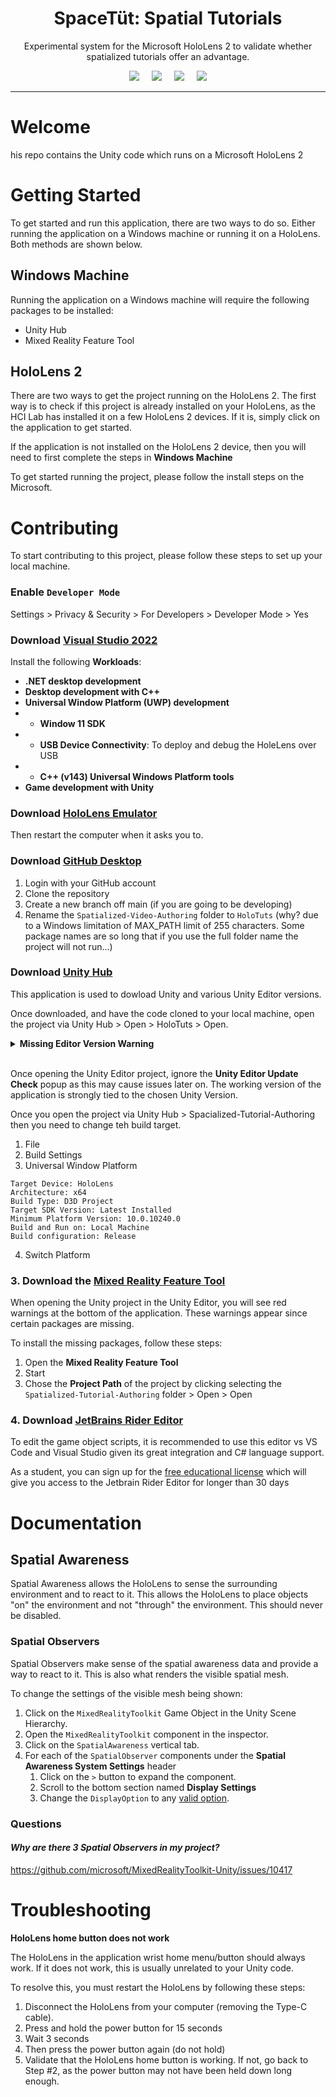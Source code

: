 <div align="center">
   <h1>SpaceTüt: Spatial Tutorials</h1>

   <p>Experimental system for the Microsoft HoloLens 2 to validate whether spatialized tutorials offer an advantage.</p>

   <div>
      <img src="https://img.shields.io/badge/HoloLens%202-0078D4?style=for-the-badge&logo=microsoft&logoColor=white" />
      &nbsp;&nbsp;&nbsp;
      <img src="https://img.shields.io/badge/MRTK%202-0078D4?style=for-the-badge&logo=microsoft&logoColor=white" />
      &nbsp;&nbsp;&nbsp;
      <img src="https://img.shields.io/badge/unity-%23000000.svg?style=for-the-badge&logo=unity&logoColor=white" />
      &nbsp;&nbsp;&nbsp; 
      <img src="https://img.shields.io/badge/c%23-%23239120.svg?style=for-the-badge&logo=c-sharp&logoColor=white" />
   </div>
</div>

---

# Welcome

his repo contains the Unity 
code which runs on a Microsoft HoloLens 2

# Getting Started

To get started and run this application, there are two ways to do so. Either
running the application on a Windows machine or running it on a HoloLens. Both
methods are shown below.

## Windows Machine

Running the application on a Windows machine will require the following packages
to be installed:

- Unity Hub
- Mixed Reality Feature Tool

## HoloLens 2

There are two ways to get the project running on the HoloLens 2. The 
first way is to check if this project is already installed on your HoloLens, as
the HCI Lab has installed it on a few HoloLens 2 devices. If it is, simply
click on the application to get started.

If the application is not installed on the HoloLens 2 device, then you will
need to first complete the steps in **Windows Machine**

To get started running the project, please follow the install steps on the 
Microsoft.

# Contributing

To start contributing to this project, please follow these steps to set up your local machine.

### Enable `Developer Mode`

Settings > Privacy & Security > For Developers > Developer Mode > Yes

### Download [Visual Studio 2022](https://visualstudio.microsoft.com/downloads/)

Install the following **Workloads**:

- **.NET desktop development**
- **Desktop development with C++**
- **Universal Window Platform (UWP) development**
- - **Window 11 SDK**
- - **USB Device Connectivity**: To deploy and debug the HoleLens over USB
- - **C++ (v143) Universal Windows Platform tools**
- **Game development with Unity**

### Download [HoloLens Emulator](https://go.microsoft.com/fwlink/?linkid=2220897)

Then restart the computer when it asks you to.

### Download [GitHub Desktop](https://desktop.github.com/)

1. Login with your GitHub account
1. Clone the repository
1. Create a new branch off main (if you are going to be developing)
1. Rename the `Spatialized-Video-Authoring` folder to `HoloTuts` (why? due to a Windows limitation of MAX_PATH limit of 255 characters. Some package names are so long that if you use the full folder name the project will not run...)

### Download [Unity Hub](https://unity.com/download)

This application is used to dowload Unity and various Unity Editor versions.

Once downloaded, and have the code cloned to your local machine, open the project via 
Unity Hub > Open > HoloTuts > Open.

<details><summary><b>Missing Editor Version Warning</b></summary>

At this point, if you don't have the correct Unity Editor version, you will see a "Missing Editor Version" warning. Follow the instructions to install the Unity Version
that is required for this project. When installing the Unity Version 2020.3.37f1, make sure to select: 

- **Microsoft Visual Study Community 2019**: This is used to deploy your application onto the HoloLens.
- **Universal Windows Platform Build Support**: This is used to build the Unity HoloLens application.
- **Windows Build Support (IL2CPP)**

</details>

<br />

Once opening the Unity Editor project, ignore the **Unity Editor Update Check** popup as this may cause issues later on. The working version of the application is strongly tied to the chosen Unity Version.

Once you open the project via Unity Hub > Spacialized-Tutorial-Authoring then you need to change teh build target.

1. File
2. Build Settings
3. Universal Window Platform
```
Target Device: HoloLens
Architecture: x64
Build Type: D3D Project
Target SDK Version: Latest Installed
Minimum Platform Version: 10.0.10240.0
Build and Run on: Local Machine
Build configuration: Release
```
4. Switch Platform

### 3. Download the [Mixed Reality Feature Tool](https://learn.microsoft.com/en-us/windows/mixed-reality/develop/unity/welcome-to-mr-feature-tool)

When opening the Unity project in the Unity Editor, you will see red warnings at the
bottom of the application. These warnings appear since certain packages are missing.

To install the missing packages, follow these steps:

1. Open the **Mixed Reality Feature Tool**
1. Start
1. Chose the **Project Path** of the project by clicking selecting the `Spatialized-Tutorial-Authoring` folder > Open > Open

### 4. Download **[JetBrains Rider Editor](https://www.jetbrains.com/rider/)**

To edit the game object scripts, it is recommended to use this editor vs VS Code and Visual Studio given its great integration and C# language support. 

As a student, you can sign up for the [free educational license](https://www.jetbrains.com/shop/eform/students) which will give you access to the Jetbrain Rider Editor for longer than 30 days



# Documentation

## Spatial Awareness

Spatial Awareness allows the HoloLens to sense the surrounding environment and to react to it. This allows the HoloLens
to place objects "on" the environment and not "through" the environment.
This should never be disabled.

### Spatial Observers

Spatial Observers make sense of the spatial awareness data and provide a way to react to it. This is also what renders
the visible spatial mesh.

To change the settings of the visible mesh being shown:

1. Click on the `MixedRealityToolkit` Game Object in the Unity Scene Hierarchy.
2. Open the `MixedRealityToolkit` component in the inspector.
3. Click on the `SpatialAwareness` vertical tab.
4. For each of the `SpatialObserver` components under the **Spatial Awareness System Settings** header
   1. Click on the `>` button to expand the component.
   2. Scroll to the bottom section named **Display Settings**
   3. Change the `DisplayOption` to
      any [valid option](https://docs.microsoft.com/en-us/windows/mixed-reality/mrtk-unity/mrtk2/features/spatial-awareness/configuring-spatial-awareness-mesh-observer?view=mrtkunity-2022-05#display-settings).

### Questions

#### *Why are there 3 Spatial Observers in my project?*

https://github.com/microsoft/MixedRealityToolkit-Unity/issues/10417

# Troubleshooting

**HoloLens home button does not work**

The HoloLens in the application wrist home menu/button should always work. If it does
not work, this is usually unrelated to your Unity code. 

To resolve this, you must restart the HoloLens by following these steps:

1. Disconnect the HoloLens from your computer (removing the Type-C cable).
2. Press and hold the power button for 15 seconds
3. Wait 3 seconds
4. Then press the power button again (do not hold)
5. Validate that the HoloLens home button is working. If not, go back to Step #2, as the power button may not have been held down long enough.
